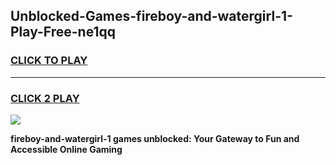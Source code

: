 
## Unblocked-Games-fireboy-and-watergirl-1-Play-Free-ne1qq
<h3>
<a href="https://premium76.site?title=fireboy-and-watergirl-1&ref=15A">CLICK TO PLAY</a></h3>
<hr>

<h3>
<a href="https://premium76.site?title=fireboy-and-watergirl-1&ref=15A">CLICK 2 PLAY</a>
  
</h3>

<a href="https://premium76.site?title=fireboy-and-watergirl-1&ref=15A"><img src="https://clearcache.store/games.png"></a>


**fireboy-and-watergirl-1 games unblocked: Your Gateway to Fun and Accessible Online Gaming**
